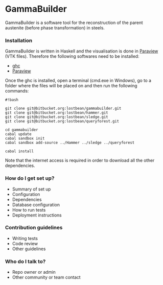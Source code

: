 # GammaBuilder #

GammaBuilder is a software tool for the reconstruction of the parent austenite (before phase transformation) in steels. 

### Installation ###

GammaBuilder is written in Haskell and the visualisation is done in [Paraview](http://www.paraview.org/) (VTK files). Therefore the following softwares need to be installed: 

* [ghc](https://www.haskell.org/platform/)
* [Paraview](http://www.paraview.org/download/)

Once the ghc is installed, open a terminal (cmd.exe in Windows), go to a folder where the files will be placed on and then run the following commands:

```
#!bash

git clone git@bitbucket.org:lostbean/gammabuilder.git
git clone git@bitbucket.org:lostbean/hammer.git
git clone git@bitbucket.org:lostbean/sledge.git
git clone git@bitbucket.org:lostbean/queryforest.git

cd gammabuilder
cabal update
cabal sandbox init
cabal sandbox add-source ../Hammer ../sledge ../queryforest

cabal install

```
Note that the internet access is required in order to download all the other dependencies.

### How do I get set up? ###

* Summary of set up
* Configuration
* Dependencies
* Database configuration
* How to run tests
* Deployment instructions

### Contribution guidelines ###

* Writing tests
* Code review
* Other guidelines

### Who do I talk to? ###

* Repo owner or admin
* Other community or team contact